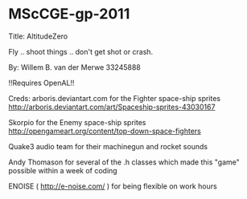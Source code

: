 MScCGE-gp-2011
==============

Title: AltitudeZero

Fly .. shoot things .. don't get shot or crash.

By: Willem B. van der Merwe
33245888

!!Requires OpenAL!!

Creds:
arboris.deviantart.com for the Fighter space-ship sprites
http://arboris.deviantart.com/art/Spaceship-sprites-43030167

Skorpio for the Enemy space-ship sprites
http://opengameart.org/content/top-down-space-fighters

Quake3 audio team for their machinegun and rocket sounds

Andy Thomason for several of the .h classes which made this
"game" possible within a week of coding

ENOISE ( http://e-noise.com/ ) for being flexible on work hours
